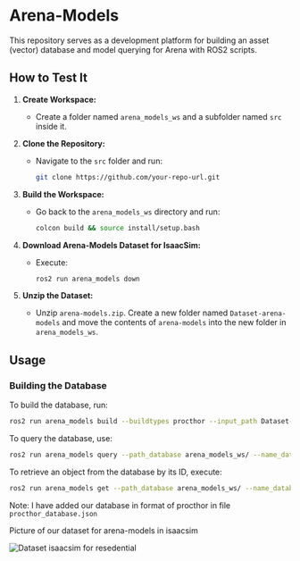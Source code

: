 # Arena-Models

This repository serves as a development platform for building an asset (vector) database and model querying for Arena with ROS2 scripts.

## How to Test It

1. **Create Workspace:**
   - Create a folder named `arena_models_ws` and a subfolder named `src` inside it.

2. **Clone the Repository:**
   - Navigate to the `src` folder and run:
     ```bash
     git clone https://github.com/your-repo-url.git
     ```

3. **Build the Workspace:**
   - Go back to the `arena_models_ws` directory and run:
     ```bash
     colcon build && source install/setup.bash
     ```

4. **Download Arena-Models Dataset for IsaacSim:**
   - Execute:
     ```bash
     ros2 run arena_models down
     ```

5. **Unzip the Dataset:**
   - Unzip `arena-models.zip`. Create a new folder named `Dataset-arena-models` and move the contents of `arena-models` into the new folder in `arena_models_ws`.

## Usage

### Building the Database
To build the database, run:
```bash
ros2 run arena_models build --buildtypes procthor --input_path Dataset-arena-models/ --output_database_name arena-models
```
To query the database, use:
```bash
ros2 run arena_models query --path_database arena_models_ws/ --name_database arena-models --target src/arena_models/ sofa
```
To retrieve an object from the database by its ID, execute:
```bash
ros2 run arena_models get --path_database arena_models_ws/ --name_database arena-models --target src/arena_models/ -id 20
```

Note: I have added our database in format of procthor in file `procthor_database.json`

Picture of our dataset for arena-models in isaacsim

![Dataset isaacsim for resedential](https://github.com/Arena-Rosnav/arena-models/blob/isaac-project/resedential_capture5.png)
